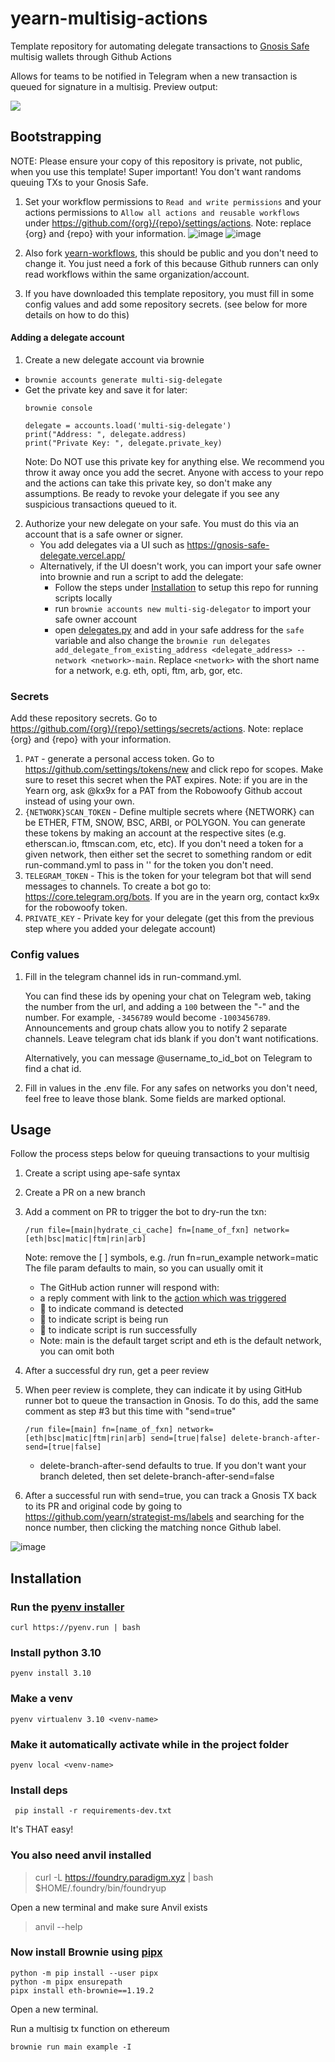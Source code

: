 # yearn-multisig-actions

Template repository for automating delegate transactions to [Gnosis Safe](https://gnosis-safe.io/app/) multisig wallets through Github Actions

Allows for teams to be notified in Telegram when a new transaction is queued for signature in a multisig. Preview output:

![](https://i.imgur.com/zKTnTY4.png)

## Bootstrapping
NOTE: Please ensure your copy of this repository is private, not public, when you use this template! Super important! You don't want randoms queuing TXs to your Gnosis Safe.

1. Set your workflow permissions to `Read and write permissions` and your actions permissions to `Allow all actions and reusable workflows` under https://github.com/{org}/{repo}/settings/actions. Note: replace {org} and {repo} with your information.
![image](https://github.com/yearn/yearn-multisig-actions/assets/7820952/2a945da1-31be-497b-817f-0149356eaa49)
![image](https://github.com/yearn/yearn-multisig-actions/assets/7820952/67292dc2-dc02-49d7-80fa-083b6d869552)

3. Also fork [yearn-workflows](https://github.com/yearn/yearn-workflows/fork), this should be public and you don't need to change it. You just need a fork of this because Github runners can only read workflows within the same organization/account.
4. If you have downloaded this template repository, you must fill in some config values and add some repository secrets. (see below for more details on how to do this)

#### Adding a delegate account

1. Create a new delegate account via brownie
 - `brownie accounts generate multi-sig-delegate`
 - Get the private key and save it for later:
    ```
    brownie console
    ```
    ```
    delegate = accounts.load('multi-sig-delegate')
    print("Address: ", delegate.address)
    print("Private Key: ", delegate.private_key)
    ```
    Note: Do NOT use this private key for anything else. We recommend you throw it away once you add the secret. Anyone with access to your repo and the actions can take this private key, so don't make any assumptions. Be ready to revoke your delegate if you see any suspicious transactions queued to it.

2. Authorize your new delegate on your safe. You must do this via an account that is a safe owner or signer.
    - You add delegates via a UI such as https://gnosis-safe-delegate.vercel.app/
    - Alternatively, if the UI doesn't work, you can import your safe owner into brownie and run a script to add the delegate:
        - Follow the steps under [Installation](#Installation) to setup this repo for running scripts locally 
        - run `brownie accounts new multi-sig-delegator` to import your safe owner account
        - open [delegates.py](scripts/delegates.py) and add in your safe address for the `safe` variable and also change the 
        `brownie run delegates add_delegate_from_existing_address <delegate_address> --network <network>-main`. Replace `<network>` with the short name for a network, e.g. eth, opti, ftm, arb, gor, etc.
    
### Secrets
Add these repository secrets. Go to https://github.com/{org}/{repo}/settings/secrets/actions. Note: replace {org} and {repo} with your information.

1. `PAT` - generate a personal access token. Go to https://github.com/settings/tokens/new and click repo for scopes. Make sure to reset this secret when the PAT expires. Note: if you are in the Yearn org, ask @kx9x for a PAT from the Robowoofy Github accout instead of using your own.
2. `{NETWORK}SCAN_TOKEN` - Define multiple secrets where {NETWORK} can be ETHER, FTM, SNOW, BSC, ARBI, or POLYGON. You can generate these tokens by making an account at the respective sites (e.g. etherscan.io, ftmscan.com, etc, etc). If you don't need a token for a given network, then either set the secret to something random or edit run-command.yml to pass in '' for the token you don't need.
3. `TELEGRAM_TOKEN` - This is the token for your telegram bot that will send messages to channels. To create a bot go to: https://core.telegram.org/bots. If you are in the yearn org, contact kx9x for the robowoofy token.
4. `PRIVATE_KEY` - Private key for your delegate (get this from the previous step where you added your delegate account)

### Config values
1. Fill in the telegram channel ids in run-command.yml. 

    You can find these ids by opening your chat on Telegram web, taking the number from the url, and adding a `100` between the "-" and the number. For example, `-3456789` would become `-1003456789`. Announcements and group chats allow you to notify 2 separate channels. Leave telegram chat ids blank if you don't want notifications.

    Alternatively, you can message @username_to_id_bot on Telegram to find a chat id.

1. Fill in values in the .env file. For any safes on networks you don't need, feel free to leave those blank. Some fields are marked optional.

## Usage
Follow the process steps below for queuing transactions to your multisig
1. Create a script using ape-safe syntax
2. Create a PR on a new branch
3. Add a comment on PR to trigger the bot to dry-run the txn:
    ```
    /run file=[main|hydrate_ci_cache] fn=[name_of_fxn] network=[eth|bsc|matic|ftm|rin|arb]
    ```
    Note: remove the [ ] symbols, e.g. /run fn=run_example network=matic
    The file param defaults to main, so you can usually omit it

    - The GitHub action runner will respond with:
    - a reply comment with link to the [action which was triggered](https://github.com/yearn/strategist-ms/actions/)
    - 👀 to indicate command is detected
    - 🚀 to indicate script is being run
    - 🎉 to indicate script is run successfully
    - Note: main is the default target script and eth is the default network, you can omit both 
4. After a successful dry run, get a peer review
5. When peer review is complete, they can indicate it by using GitHub runner bot to queue the transaction in Gnosis. To do this, add the same comment as step #3 but this time with "send=true"
    ```
    /run file=[main] fn=[name_of_fxn] network=[eth|bsc|matic|ftm|rin|arb] send=[true|false] delete-branch-after-send=[true|false]
    ```
    - delete-branch-after-send defaults to true. If you don't want your branch deleted, then set delete-branch-after-send=false
6. After a successful run with send=true, you can track a Gnosis TX back to its PR and original code by going to https://github.com/yearn/strategist-ms/labels and searching for the nonce number, then clicking the matching nonce Github label.

![image](https://user-images.githubusercontent.com/7820952/119859130-f1d67600-bec9-11eb-8ac1-3dbc05956210.png)


## Installation

### Run the [pyenv installer](https://github.com/pyenv/pyenv#automatic-installer)
```
curl https://pyenv.run | bash
```

### Install python 3.10
```
pyenv install 3.10
```

### Make a venv
```
pyenv virtualenv 3.10 <venv-name>
```

### Make it automatically activate while in the project folder
```
pyenv local <venv-name>
```

### Install deps
```
 pip install -r requirements-dev.txt 
```

It's THAT easy!

### You also need anvil installed
> curl -L https://foundry.paradigm.xyz | bash
> $HOME/.foundry/bin/foundryup

Open a new terminal and make sure Anvil exists
> anvil --help

### Now install Brownie using [pipx](https://github.com/eth-brownie/brownie#via-pipx)

```
python -m pip install --user pipx
python -m pipx ensurepath
pipx install eth-brownie==1.19.2
```

Open a new terminal.

Run a multisig tx function on ethereum
```
brownie run main example -I
```
